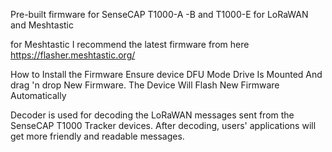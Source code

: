 Pre-built firmware for SenseCAP T1000-A -B and T1000-E for LoRaWAN and Meshtastic

for Meshtastic I recommend the latest firmware from here https://flasher.meshtastic.org/

How to Install the Firmware
Ensure device DFU Mode Drive Is Mounted And drag 'n drop New Firmware. The Device Will Flash New Firmware Automatically 

Decoder is used for decoding the LoRaWAN messages sent from the SenseCAP T1000 Tracker devices. After decoding, users' applications will get more friendly and readable messages.
